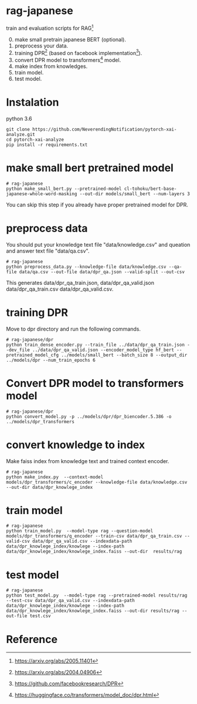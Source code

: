 # rag-japanese
train and evaluation scripts for RAG[^1]

0. make small pretrain japanese BERT (optional).
1. preprocess your data.
2. training DPR[^2] (based on facebook implementation[^3]).
3. convert DPR model to transformers[^4] model.
4. make index from knowledges.
5. train model.
6. test model.




# Instalation
python 3.6
```
git clone https://github.com/NeverendingNotification/pytorch-xai-analyze.git
cd pytorch-xai-analyze
pip install -r requirements.txt
```

# make small bert pretrained model

```
# rag-japanese
python make_small_bert.py --pretrained-model cl-tohoku/bert-base-japanese-whole-word-masking --out-dir models/small_bert --num-layers 3
```
You can skip this step if you already have proper pretrained model for DPR.

# preprocess data

You should put your knowledge text file "data/knowledge.csv" and queation and answer text file "data/qa.csv".
```
# rag-japanese
python preprocess_data.py --knowledge-file data/knowledge.csv --qa-file data/qa.csv --out-file data/dpr_qa.json --valid-split --out-csv
```
This generates data/dpr_qa_train.json, data/dpr_qa_valid.json data/dpr_qa_train.csv data/dpr_qa_valid.csv.

# training DPR
Move to dpr directory and run the following commands.
```
# rag-japanese/dpr
python train_dense_encoder.py --train_file ../data/dpr_qa_train.json --dev_file ../data/dpr_qa_valid.json --encoder_model_type hf_bert --pretrained_model_cfg ../models/small_bert --batch_size 8 --output_dir ../models/dpr --num_train_epochs 6
```

# Convert DPR model to transformers model

```
# rag-japanese/dpr
python convert_model.py -p ../models/dpr/dpr_biencoder.5.386 -o ../models/dpr_transformers

```

# convert knowledge to index
Make faiss index from knowledge text and trained context encoder.
```
# rag-japanese
python make_index.py  --context-model models/dpr_transformers/c_encoder --knowledge-file data/knowledge.csv --out-dir data/dpr_knowlege_index
```

# train model
```
# rag-japanese
python train_model.py  --model-type rag --question-model models/dpr_transformers/q_encoder --train-csv data/dpr_qa_train.csv --valid-csv data/dpr_qa_valid.csv --indexdata-path data/dpr_knowlege_index/knowlege --index-path data/dpr_knowlege_index/knowlege_index.faiss --out-dir  results/rag
```

# test model
```
# rag-japanese
python test_model.py  --model-type rag --pretrained-model results/rag --test-csv data/dpr_qa_valid.csv --indexdata-path data/dpr_knowlege_index/knowlege --index-path data/dpr_knowlege_index/knowlege_index.faiss --out-dir results/rag --out-file test.csv
```

# Reference
[^1]: https://arxiv.org/abs/2005.11401
[^2]: https://arxiv.org/abs/2004.04906
[^3]: https://github.com/facebookresearch/DPR
[^4]: https://huggingface.co/transformers/model_doc/dpr.html
